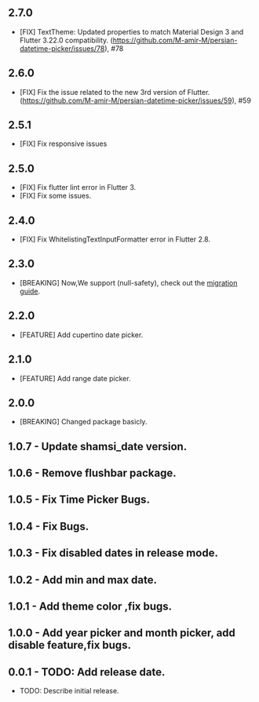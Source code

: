 ## 2.7.0
* [FIX]  TextTheme: Updated properties to match Material Design 3 and Flutter 3.22.0 compatibility. (https://github.com/M-amir-M/persian-datetime-picker/issues/78), #78
## 2.6.0
* [FIX]  Fix the issue related to the new 3rd version of Flutter. (https://github.com/M-amir-M/persian-datetime-picker/issues/59), #59
## 2.5.1
* [FIX]  Fix responsive issues
## 2.5.0
* [FIX]  Fix flutter lint error in Flutter 3.
* [FIX]  Fix some issues.
## 2.4.0
* [FIX]  Fix WhitelistingTextInputFormatter error in Flutter 2.8.
## 2.3.0
* [BREAKING]  Now,We support (null-safety), check out the [migration guide](https://dart.dev/null-safety/migration-guide).
## 2.2.0 
* [FEATURE] Add cupertino date picker.
## 2.1.0 
* [FEATURE] Add range date picker.
## 2.0.0 
* [BREAKING] Changed package basicly.
## 1.0.7 - Update shamsi_date version.
## 1.0.6 - Remove flushbar package.
## 1.0.5 - Fix Time Picker Bugs.
## 1.0.4 - Fix Bugs.
## 1.0.3 - Fix disabled dates in release mode.
## 1.0.2 - Add min and max date.
## 1.0.1 - Add theme color ,fix bugs.
## 1.0.0 - Add year picker and month picker, add disable feature,fix bugs.
## 0.0.1 - TODO: Add release date.
* TODO: Describe initial release.
